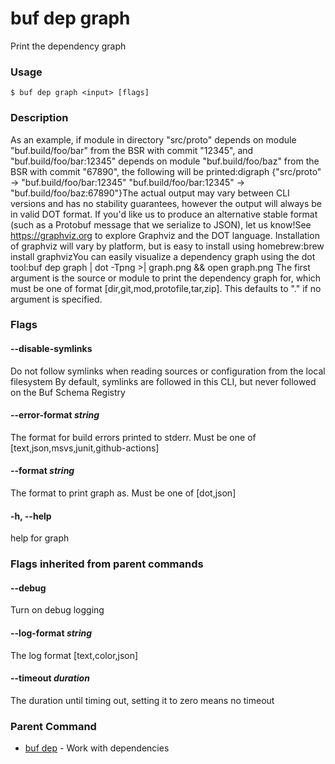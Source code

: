 # buf dep graph

Print the dependency graph

### Usage

```console
$ buf dep graph <input> [flags]
```

### Description

As an example, if module in directory "src/proto" depends on module "buf.build/foo/bar" from the BSR with commit "12345", and "buf.build/foo/bar:12345" depends on module "buf.build/foo/baz" from the BSR with commit "67890", the following will be printed:digraph {"src/proto" -> "buf.build/foo/bar:12345" "buf.build/foo/bar:12345" -> "buf.build/foo/baz:67890"}The actual output may vary between CLI versions and has no stability guarantees, however the output will always be in valid DOT format. If you'd like us to produce an alternative stable format (such as a Protobuf message that we serialize to JSON), let us know!See https://graphviz.org to explore Graphviz and the DOT language. Installation of graphviz will vary by platform, but is easy to install using homebrew:brew install graphvizYou can easily visualize a dependency graph using the dot tool:buf dep graph | dot -Tpng >| graph.png && open graph.png The first argument is the source or module to print the dependency graph for, which must be one of format \[dir,git,mod,protofile,tar,zip\]. This defaults to "." if no argument is specified.

### Flags

#### \--disable-symlinks

Do not follow symlinks when reading sources or configuration from the local filesystem By default, symlinks are followed in this CLI, but never followed on the Buf Schema Registry

#### \--error-format _string_

The format for build errors printed to stderr. Must be one of \[text,json,msvs,junit,github-actions\]

#### \--format _string_

The format to print graph as. Must be one of \[dot,json\]

#### \-h, --help

help for graph

### Flags inherited from parent commands

#### \--debug

Turn on debug logging

#### \--log-format _string_

The log format \[text,color,json\]

#### \--timeout _duration_

The duration until timing out, setting it to zero means no timeout

### Parent Command

- [buf dep](../) - Work with dependencies
